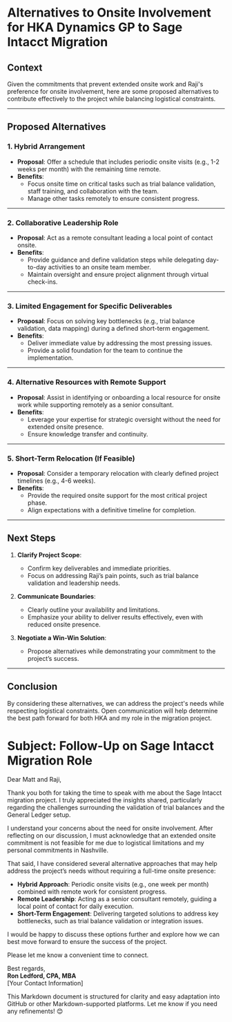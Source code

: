 # Alternatives to Onsite Involvement for HKA Dynamics GP to Sage Intacct Migration

## Context
Given the commitments that prevent extended onsite work and Raji's preference for onsite involvement, here are some proposed alternatives to contribute effectively to the project while balancing logistical constraints.

---

## Proposed Alternatives

### 1. Hybrid Arrangement
- **Proposal**: Offer a schedule that includes periodic onsite visits (e.g., 1-2 weeks per month) with the remaining time remote.
- **Benefits**:
  - Focus onsite time on critical tasks such as trial balance validation, staff training, and collaboration with the team.
  - Manage other tasks remotely to ensure consistent progress.

---

### 2. Collaborative Leadership Role
- **Proposal**: Act as a remote consultant leading a local point of contact onsite.
- **Benefits**:
  - Provide guidance and define validation steps while delegating day-to-day activities to an onsite team member.
  - Maintain oversight and ensure project alignment through virtual check-ins.

---

### 3. Limited Engagement for Specific Deliverables
- **Proposal**: Focus on solving key bottlenecks (e.g., trial balance validation, data mapping) during a defined short-term engagement.
- **Benefits**:
  - Deliver immediate value by addressing the most pressing issues.
  - Provide a solid foundation for the team to continue the implementation.

---

### 4. Alternative Resources with Remote Support
- **Proposal**: Assist in identifying or onboarding a local resource for onsite work while supporting remotely as a senior consultant.
- **Benefits**:
  - Leverage your expertise for strategic oversight without the need for extended onsite presence.
  - Ensure knowledge transfer and continuity.

---

### 5. Short-Term Relocation (If Feasible)
- **Proposal**: Consider a temporary relocation with clearly defined project timelines (e.g., 4-6 weeks).
- **Benefits**:
  - Provide the required onsite support for the most critical project phase.
  - Align expectations with a definitive timeline for completion.

---

## Next Steps
1. **Clarify Project Scope**:
   - Confirm key deliverables and immediate priorities.
   - Focus on addressing Raji’s pain points, such as trial balance validation and leadership needs.

2. **Communicate Boundaries**:
   - Clearly outline your availability and limitations.
   - Emphasize your ability to deliver results effectively, even with reduced onsite presence.

3. **Negotiate a Win-Win Solution**:
   - Propose alternatives while demonstrating your commitment to the project’s success.

---

## Conclusion
By considering these alternatives, we can address the project's needs while respecting logistical constraints. Open communication will help determine the best path forward for both HKA and my role in the migration project.

# Subject: Follow-Up on Sage Intacct Migration Role

Dear Matt and Raji,

Thank you both for taking the time to speak with me about the Sage Intacct migration project. I truly appreciated the insights shared, particularly regarding the challenges surrounding the validation of trial balances and the General Ledger setup.

I understand your concerns about the need for onsite involvement. After reflecting on our discussion, I must acknowledge that an extended onsite commitment is not feasible for me due to logistical limitations and my personal commitments in Nashville.

That said, I have considered several alternative approaches that may help address the project’s needs without requiring a full-time onsite presence:
- **Hybrid Approach**: Periodic onsite visits (e.g., one week per month) combined with remote work for consistent progress.
- **Remote Leadership**: Acting as a senior consultant remotely, guiding a local point of contact for daily execution.
- **Short-Term Engagement**: Delivering targeted solutions to address key bottlenecks, such as trial balance validation or integration issues.

I would be happy to discuss these options further and explore how we can best move forward to ensure the success of the project.

Please let me know a convenient time to connect.

Best regards,  
**Ron Ledford, CPA, MBA**  
[Your Contact Information]

This Markdown document is structured for clarity and easy adaptation into GitHub or other Markdown-supported platforms. Let me know if you need any refinements! 😊